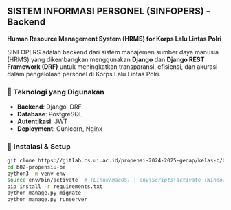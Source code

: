 ## **SISTEM INFORMASI PERSONEL (SINFOPERS) - Backend**  
**Human Resource Management System (HRMS) for Korps Lalu Lintas Polri**  

SINFOPERS adalah backend dari sistem manajemen sumber daya manusia (HRMS) yang dikembangkan menggunakan **Django** dan **Django REST Framework (DRF)** untuk meningkatkan transparansi, efisiensi, dan akurasi dalam pengelolaan personel di Korps Lalu Lintas Polri.  

### **🚀 Teknologi yang Digunakan**  
- **Backend**: Django, DRF  
- **Database**: PostgreSQL  
- **Autentikasi**: JWT  
- **Deployment**: Gunicorn, Nginx  

### **📌 Instalasi & Setup**  
```sh
git clone https://gitlab.cs.ui.ac.id/propensi-2024-2025-genap/kelas-b/b02-propensiu-be.git
cd b02-propensiu-be
python3 -m venv env
source env/bin/activate  # (Linux/macOS) | env\Scripts\activate (Windows)
pip install -r requirements.txt
python manage.py migrate
python manage.py runserver
```
